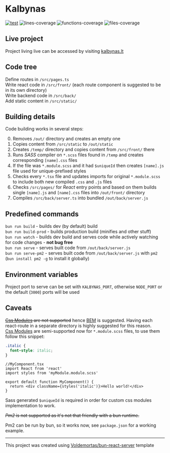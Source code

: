 # Kalbynas

[![test](https://github.com/Voldemortas/kalbynas/actions/workflows/test.yml/badge.svg)](https://github.com/Voldemortas/kalbynas/actions/workflows/test.yml)
![lines-coverage](https://img.shields.io/endpoint?url=https://kalbynas.lt/status/lines.json)
![functions-coverage](https://img.shields.io/endpoint?url=https://kalbynas.lt/status/functions.json)
![files-coverage](https://img.shields.io/endpoint?url=https://kalbynas.lt/status/files.json)

## Live project

Project living live can be accessed by visiting [kalbynas.lt](https://kalbynas.lt)

## Code tree

Define routes in `/src/pages.ts`  
Write react code in `/src/front/` (each route component is suggested to be in its own directory)  
Write backend code in `/src/back/`  
Add static content in `/src/static/`

## Building details

Code building works in several steps:

0. Removes `/out/` directory and creates an empty one
1. Copies content from `/src/static` to `/out/static`
2. Creates `/temp/` directory and copies content from `/src/front/` there
3. Runs _SASS_ compiler on `*.scss` files found in `/temp` and creates corresponding `[name].css` files
4. If the file was `*.module.scss` and it had `$uniqueId` then creates `[name].js` file used for unique-prefixed styles
5. Checks every `*.tsx` file and updates imports for original `*.module.scss` to include both new compiled `.css` and
   `.js` files
6. Checks `/src/pages/` for _React_ entry points and based on them builds single `[name].js` and `[name].css` files into
   `/out/front/` directory
7. Compiles `/src/back/server.ts` into bundled `/out/back/server.js`

## Predefined commands

`bun run build` - builds dev (by default) build  
`bun run build-prod` - builds production build (minifies and other stuff)  
`bun run watch` - builds dev build and serves code while actively watching for code changes - **not bug free**  
`bun run serve` - serves built code from `/out/back/server.js`  
`bun run serve-pm2` - serves built code from `/out/back/server.js` with `pm2` (`bun install pm2 -g` to install it
globally)

## Environment variables

Project port to serve can be set with `KALBYNAS_PORT`, otherwise `NODE_PORT` or the default (`3000`) ports will be used

## Caveats

~~[Css Modules](https://github.com/css-modules/css-modules) are not supported~~
hence [BEM](https://getbem.com/introduction/) is suggested. Having each react-route in a separate directory is highly
suggested for this reason.  
[Css Modules](https://github.com/css-modules/css-modules) are semi-supported now for `*.module.scss` files, to use them
follow this snippet:

```scss
.italic {
  font-style: italic;
}
```

```tsx
//MyComponent.tsx
import React from 'react'
import styles from 'myModule.module.scss'

export default function MyComponent() {
  return <div className={styles('italic')}>Hello world!</div>
}
```

Sass generated `$uniqueId` is required in order for custom css modules implementation to work.

~~_Pm2_ is not supported as it's not that friendly with a bun runtime.~~

Pm2 can be run by bun, so it works now, see `package.json` for a working example.

---

This project was created using [Voldemortas/bun-react-server](https://github.com/Voldemortas/bun-react-server) template
